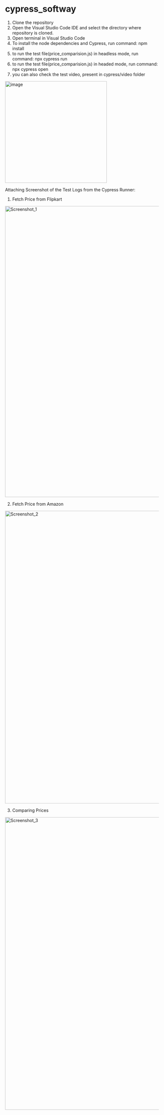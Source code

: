 # cypress_softway

1) Clone the repository
2) Open the Visual Studio Code IDE and select the directory where repository is cloned.
3) Open terminal in Visual Studio Code
4) To install the node dependencies and Cypress, run command: npm install
5) to run the test file(price_comparision.js) in headless mode, run command: npx cypress run
6) to run the test file(price_comparision.js) in headed mode, run command: npx cypress open
7) you can also check the test video, present in cypress/video folder

<img width="333" alt="image" src="https://user-images.githubusercontent.com/11864554/172019209-cc483221-445a-42e8-b8b2-53610f1f7946.png">


Attaching Screenshot of the Test Logs from the Cypress Runner:

1) Fetch Price from Flipkart

<img width="954" alt="Screenshot_1" src="https://user-images.githubusercontent.com/11864554/172039390-e0328247-98ba-4a0f-9ae5-23a708762154.png">


2) Fetch Price from Amazon

<img width="959" alt="Screenshot_2" src="https://user-images.githubusercontent.com/11864554/172039398-ad1a85c8-97b4-4501-bf30-384bcbc60357.png">


3) Comparing Prices

<img width="959" alt="Screenshot_3" src="https://user-images.githubusercontent.com/11864554/172039406-edee55e9-9db5-41b0-a2bc-61cb553a7696.png">

